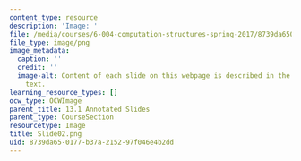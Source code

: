 ```yaml
---
content_type: resource
description: 'Image: '
file: /media/courses/6-004-computation-structures-spring-2017/8739da650177b37a215297f046e4b2dd_Slide02.png
file_type: image/png
image_metadata:
  caption: ''
  credit: ''
  image-alt: Content of each slide on this webpage is described in the surrounding
    text.
learning_resource_types: []
ocw_type: OCWImage
parent_title: 13.1 Annotated Slides
parent_type: CourseSection
resourcetype: Image
title: Slide02.png
uid: 8739da65-0177-b37a-2152-97f046e4b2dd
---
```

